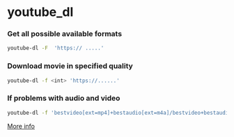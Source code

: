 # youtube_dl

### Get all possible available formats

```bash
youtube-dl -F  'https:// .....'
```

### Download movie in specified quality

```bash
youtube-dl -f <int> 'https://......'
```

### If problems with audio and video

```bash
youtube-dl -f 'bestvideo[ext=mp4]+bestaudio[ext=m4a]/bestvideo+bestaudio' --merge-output-format mp4 'http://....'
```

[More info](https://askubuntu.com/questions/486297/how-to-select-video-quality-from-youtube-dl)